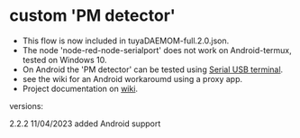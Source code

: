 # custom 'PM detector'
- This flow is now included in tuyaDAEMOM-full.2.0.json.  
- The node 'node-red-node-serialport' does not work on Android-termux, tested on Windows 10.
- On Android the 'PM detector' can be tested using [Serial USB terminal](https://m.apkpure.com/it/serial-usb-terminal/de.kai_morich.serial_usb_terminal).
- see the wiki for an Android workaroumd using a proxy app.
- Project documentation on [wiki](https://github.com/msillano/tuyaDAEMON/wiki/custom-device-'PM-detector':-case-study).

versions:

  2.2.2    11/04/2023   added Android support
  
